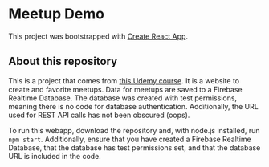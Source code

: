 # Meetup Demo

This project was bootstrapped with [Create React App](https://github.com/facebook/create-react-app).

## About this repository

This is a project that comes from [this Udemy course](https://www.udemy.com/course/nextjs-react-the-complete-guide/). It is a website to create and favorite meetups. Data for meetups are saved to a Firebase Realtime Database. The database was created with test permissions, meaning there is no code for database authentication. Additionally, the URL used for REST API calls has not been obscured (oops).

To run this webapp, download the repository and, with node.js installed, run `npm start`. Additionally, ensure that you have created a Firebase Realtime Database, that the database has test permissions set, and that the database URL is included in the code.
